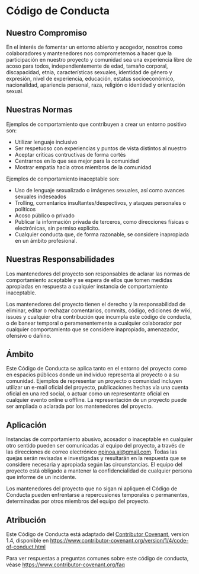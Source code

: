 # Código de Conducta

## Nuestro Compromiso

En el interés de fomentar un entorno abierto y acogedor, nosotros como colaboradores
y mantenedores nos comprometemos a hacer que la participación en nuestro proyecto y
comunidad sea una experiencia libre de acoso para todos, independientemente de edad,
tamaño corporal, discapacidad, etnia, características sexuales, identidad de género
y expresión, nivel de experiencia, educación, estatus socioeconómico, nacionalidad,
apariencia personal, raza, religión o identidad y orientación sexual.

## Nuestras Normas

Ejemplos de comportamiento que contribuyen a crear un entorno positivo son:

* Utilizar lenguaje inclusivo
* Ser respetuoso con experiencias y puntos de vista distintos al nuestro
* Aceptar críticas contructivas de forma cortés
* Centrarnos en lo que sea mejor para la comunidad
* Mostrar empatía hacia otros miembros de la comunidad

Ejemplos de comportamiento inaceptable son:

* Uso de lenguaje sexualizado o imágenes sexuales, así como avances sexuales
indeseados
* Trolling, comentarios insultantes/despectivos, y ataques personales o políticos
* Acoso público o privado
* Publicar la información privada de terceros, como direcciones físicas o electrónicas,
sin permiso explícito.
* Cualquier conducta que, de forma razonable, se considere inapropiada en un ámbito
profesional.


## Nuestras Responsabilidades

Los mantenedores del proyecto son responsables de aclarar las normas de
comportamiento aceptable y se espera de ellos que tomen medidas apropiadas
en respuesta a cualquier instancia de comportamiento inaceptable.

Los mantenedores del proyecto tienen el derecho y la responsabilidad de eliminar,
editar o rechazar comentarios, commits, código, ediciones de wiki, issues y
cualquier otra contribución que incumpla este código de conducta, o de banear
temporal o peramenentemente a cualquier colaborador por cualquier comportamiento
que se considere inapropiado, amenazador, ofensivo o dañino.


## Ámbito

Este Código de Conducta se aplica tanto en el entorno del proyecto como en espacios
públicos donde un individuo representa al proyecto o a su comunidad. Ejemplos de
representar un proyecto o comunidad incluyen utilizar un e-mail oficial del proyecto,
publicaciones hechas vía una cuenta oficial en una red social, o actuar como un
representante oficial en cualquier evento online u offline. La representación de un
proyecto puede ser ampliada o aclarada por los mantenedores del proyecto.

## Aplicación

Instancias de comportamiento abusivo, acosador o inaceptable en cualquier otro sentido
pueden ser comunicadas al equipo del proyecto, a través de las direcciones de correo
electrónico npinoa.ai@gmail.com. Todas las quejas serán
revisadas e investigadas y resultarán en la respuesta que se considere necesaria y
apropiada según las circunstancias. El equipo del proyecto está obligado a mantener
la confidencialidad de cualquier persona que informe de un incidente.

Los mantenedores del proyecto que no sigan ni apliquen el Código de Conducta pueden
enfrentarse a repercusiones temporales o permanentes, determinadas por otros miembros
del equipo del proyecto.

## Atribución

Este Código de Conducta está adaptado del [Contributor Covenant][homepage], version 1.4,
disponible en https://www.contributor-covenant.org/version/1/4/code-of-conduct.html

[homepage]: https://www.contributor-covenant.org

Para ver respuestas a preguntas comunes sobre este código de conducta, véase
https://www.contributor-covenant.org/faq
